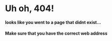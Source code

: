 <h1> Uh oh, 404! </h1>

<h4>looks like you went to a page that didnt exist...</h4>

<h4>Make sure that you have the correct web address</h4>
